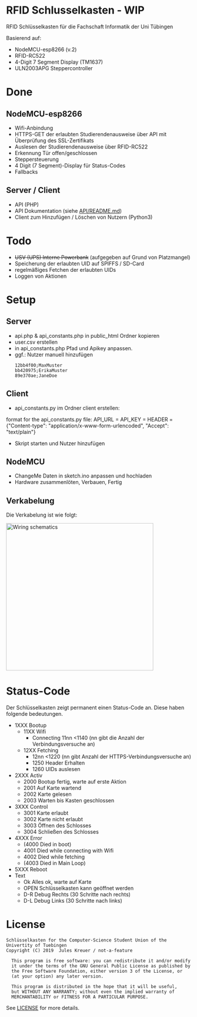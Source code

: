 # RFID Schlusselkasten - WIP

RFID Schlüsselkasten für die Fachschaft Informatik der Uni Tübingen

Basierend auf:
- NodeMCU-esp8266 (v.2)
- RFID-RC522
- 4-Digit 7 Segment Display (TM1637)
- ULN2003APG Steppercontroller

# Done
## NodeMCU-esp8266
- Wifi-Anbindung
- HTTPS-GET der erlaubten Studierendenausweise über API mit Überprüfung des SSL-Zertifikats
- Auslesen der Studierendenausweise über RFID-RC522
- Erkennung Tür offen/geschlossen
- Steppersteuerung
- 4 Digit (7 Segment)-Display für Status-Codes
- Fallbacks

## Server / Client
- API (PHP)
- API Dokumentation (siehe [API/README.md](api/README.md))
- Client zum Hinzufügen / Löschen von Nutzern (Python3)

# Todo
- ~~USV (UPS) Interne Powerbank~~ (aufgegeben auf Grund von Platzmangel)
- Speicherung der erlaubten UID auf SPIFFS / SD-Card
- regelmäßiges Fetchen der erlaubten UIDs
- Loggen von Aktionen

# Setup
## Server
- api.php & api_constants.php in public_html Ordner kopieren
- user.csv erstellen
- in api_constants.php Pfad und Apikey anpassen.
- ggf.: Nutzer manuell hinzufügen
  ```
  12bb4f00;MaxMuster
  bb420975;ErikaMuster
  89e370ae;JaneDoe
  ```

## Client
 - api_constants.py im Ordner client erstellen:

format for the api_constants.py file:
API_URL = <api-url-here>
API_KEY = <api-key-here>
HEADER = {"Content-type": "application/x-www-form-urlencoded",
          "Accept": "text/plain"}

  - Skript starten und Nutzer hinzufügen

## NodeMCU
- ChangeMe Daten in sketch.ino anpassen und hochladen
- Hardware zusammenlöten, Verbauen, Fertig

## Verkabelung
Die Verkabelung ist wie folgt:

<img src="/Schematics.png" alt="Wiring schematics" height="400px">


# Status-Code
Der Schlüsselkasten zeigt permanent einen Status-Code an. Diese haben folgende bedeutungen.

- 1XXX Bootup
  - 11XX Wifi 
      - Connecting 11nn <1140 (nn gibt die Anzahl der Verbindungsversuche an)
  - 12XX Fetching
      - 12nn <1220 (nn gibt Anzahl der HTTPS-Verbindungsversuche an)
      - 1250 Header Erhalten
      - 1260 UIDs auslesen
- 2XXX Activ
  - 2000 Bootup fertig, warte auf erste Aktion
  - 2001 Auf Karte wartend
  - 2002 Karte gelesen
  - 2003 Warten bis Kasten geschlossen
- 3XXX Control
  - 3001 Karte erlaubt
  - 3002 Karte nicht erlaubt
  - 3003 Öffnen des Schlosses
  - 3004 Schließen des Schlosses
- 4XXX Error
  - (4000 Died in boot)
  - 4001 Died while connecting with Wifi
  - 4002 Died while fetching
  - (4003  Died in Main Loop)
- 5XXX Reboot
- Text
  - Ok Alles ok, warte auf Karte
  - OPEN Schlüsselkasten kann geöffnet werden
  - D-R Debug Rechts (30 Schritte nach rechts)
  - D-L Debug Links (30 Schritte nach links)

# License
```
Schlüsselkasten for the Computer-Science Student Union of the Univertity of Tuebingen
Copyright (C) 2019  Jules Kreuer / not-a-feature
  
  This program is free software: you can redistribute it and/or modify
  it under the terms of the GNU General Public License as published by
  the Free Software Foundation, either version 3 of the License, or
  (at your option) any later version.
  
  This program is distributed in the hope that it will be useful,
  but WITHOUT ANY WARRANTY; without even the implied warranty of
  MERCHANTABILITY or FITNESS FOR A PARTICULAR PURPOSE.
````
See [LICENSE](LICENSE) for more details.

